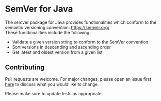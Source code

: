 # SemVer for Java

The semver package for Java provides functionalities which conform to the semantic versioning convention: https://semver.org/  
These functionalities include the following:
* Validate a given version string to conform to the SemVer convention
* Sort versions in descending and ascending order
* Get latest and oldest version from a given list

## Contributing

Pull requests are welcome. For major changes, please open an issue first [here](https://github.com/deanabadie/semver/issues)
to discuss what you would like to change.

Please make sure to update tests as appropriate.